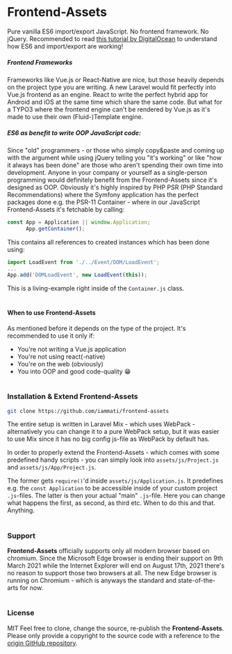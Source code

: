 # Frontend-Assets

Pure vanilla ES6 import/export JavaScript. No frontend framework. No jQuery.
Recommended to read [this tutorial by DigitalOcean](https://www.digitalocean.com/community/tutorials/js-modules-es6) to understand how ES6 and import/export are working!

##### Frontend Frameworks
Frameworks like Vue.js or React-Native are nice, but those heavily depends on the project type you are writing. A new Laravel would fit perfectly into Vue.js frontend as an engine. React to write the perfect hybrid app for Android and iOS at the same time which share the same code. But what for a TYPO3 where the frontend engine can't be rendered by Vue.js as it's made to use their own (Fluid-)Template engine.

##### ES6 as benefit to write OOP JavaScript code:
Since "old" programmers - or those who simply copy&paste and coming up with the argument while using jQuery telling you "it's working" or like "how it always has been done" are those who aren't spending their own time into development.
Anyone in your company or yourself as a single-person programming would definitely benefit from the Frontend-Assets since it's designed as OOP. Obviously it's highly inspired by PHP PSR (PHP Standard Recommendations) where the Symfony application has the perfect packages done e.g. the PSR-11 Container - where in our JavaScript Frontend-Assets it's fetchable by calling:
```js
const App = Application || window.Application;
      App.getContainer();
```
This contains all references to created instances which has been done using:
```js
import LoadEvent from './../Event/DOM/LoadEvent';
...
App.add('DOMLoadEvent', new LoadEvent(this));
```
This is a living-example right inside of the `Container.js` class.
#
#### When to use Frontend-Assets
As mentioned before it depends on the type of the project. It's recommended to use it only if:
- You're not writing a Vue.js application
- You're not using react(-native)
- You're on the web (obviously)
- You into OOP and good code-quality 😁
#
### Installation & Extend Frontend-Assets

```sh
git clone https://github.com/iammati/frontend-assets
```

The entire setup is written in Laravel Mix - which uses WebPack - alternatively you can change it to a pure WebPack setup, but it was easier to use Mix since it has no big config js-file as WebPack by default has.

In order to properly extend the Frontend-Assets - which comes with some predefined handy scripts - you can simply look into `assets/js/Project.js` and `assets/js/App/Project.js`.

The former gets `require()`'d inside `assets/js/Application.js`. It predefines e.g. the `const Application` to be accessible inside of your custom project `.js`-files.
The latter is then your actual "main" `.js`-file. Here you can change what happens the first, as second, as third etc. When to do this and that. Anything.
#
### Support
**Frontend-Assets** officially supports only all modern browser based on chromium. Since the Microsoft Edge browser is ending their support on 9th March 2021 while the Internet Explorer will end on August 17th, 2021 there's no reason to support those two browsers at all. The new Edge browser is running on Chromium - which is anyways the standard and state-of-the-arts for now.
#
### License
MIT
Feel free to clone, change the source, re-publish the **Frontend-Assets**. Please only provide a copyright to the source code with a reference to the [origin GitHub repository](https://github.com/iammati/frontend-assets/).
